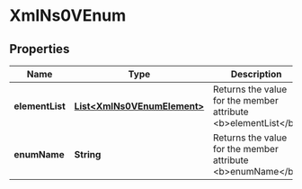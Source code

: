 
# XmlNs0VEnum

## Properties
Name | Type | Description | Notes
------------ | ------------- | ------------- | -------------
**elementList** | [**List&lt;XmlNs0VEnumElement&gt;**](XmlNs0VEnumElement.md) | Returns the value for the member attribute &lt;b&gt;elementList&lt;/b&gt; |  [optional]
**enumName** | **String** | Returns the value for the member attribute &lt;b&gt;enumName&lt;/b&gt; |  [optional]




